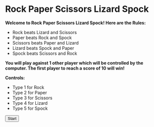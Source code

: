 # Rock Paper Scissors Lizard Spock

<p><b>Welcome to Rock Paper Scissors Lizard Spock! Here are the Rules:</b></p>
<ul>
<li>Rock beats Lizard and Scissors</li>
<li>Paper beats Rock and Spock</li>
<li>Scissors beats Paper and Lizard</li>
<li>Lizard beats Spock and Paper</li>
<li>Spock beats Scissors and Rock</li>  
</ul>

<p><b>You will play against 1 other player which will be controlled by the computer. The first player to reach a score of 10 will win!</b></p>

<p><b>Controls:</b></p>
<ul>
<li>Type 1 for Rock</li>
<li>Type 2 for Paper</li>
<li>Type 3 for Scissors</li>
<li>Type 4 for Lizard</li>
<li>Type 5 for Spock</li>  
</ul>

<button onclick="myFunction(start)">Start</button>

<p id="demo"></p>

<script>
function myFunction(start) {
  var input = prompt("Please choose (1) Rock, (2) Paper, (3) Scissors, (4) Lizard, or (5) Spock:");
  if (input != null) {
    document.getElementById("demo").innerHTML =
    alert("You have chosen " + input + "!);
  }
}  
</script>

